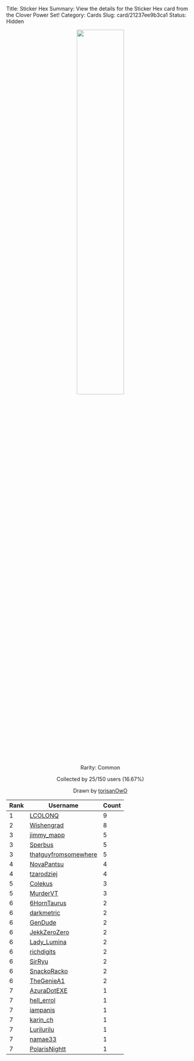 Title: Sticker Hex
Summary: View the details for the Sticker Hex card from the Clover Power Set!
Category: Cards
Slug: card/21237ee9b3ca1
Status: Hidden

<center><a href='/images/cards/21237ee9b3ca1.png'><img src='/images/cards/21237ee9b3ca1.png' width='50%'></a>

Rarity: Common

Collected by 25/150 users (16.67%)

Drawn by <a href='https://twitter.com/torisanOwO'>torisanOwO</a></center>

<table class="table">
  <thead>
    <tr>
      <th scope="col">Rank</th>
      <th scope="col">Username</th>
      <th scope="col">Count</th>
    </tr>
  </thead>
  <tbody>
    <tr>
      <td>1</td>
      <td><a href="https://www.twitch.tv/lcolonq">LCOLONQ</a></td>
      <td>9</td>
      </tr>
    <tr>
      <td>2</td>
      <td><a href="https://www.twitch.tv/wishengrad">Wishengrad</a></td>
      <td>8</td>
      </tr>
    <tr>
      <td>3</td>
      <td><a href="https://www.twitch.tv/jimmy_mapp">jimmy_mapp</a></td>
      <td>5</td>
      </tr>
    <tr>
      <td>3</td>
      <td><a href="https://www.twitch.tv/sperbus">Sperbus</a></td>
      <td>5</td>
      </tr>
    <tr>
      <td>3</td>
      <td><a href="https://www.twitch.tv/thatguyfromsomewhere">thatguyfromsomewhere</a></td>
      <td>5</td>
      </tr>
    <tr>
      <td>4</td>
      <td><a href="https://www.twitch.tv/novapantsu">NovaPantsu</a></td>
      <td>4</td>
      </tr>
    <tr>
      <td>4</td>
      <td><a href="https://www.twitch.tv/tzarodziej">tzarodziej</a></td>
      <td>4</td>
      </tr>
    <tr>
      <td>5</td>
      <td><a href="https://www.twitch.tv/colekus">Colekus</a></td>
      <td>3</td>
      </tr>
    <tr>
      <td>5</td>
      <td><a href="https://www.twitch.tv/murdervt">MurderVT</a></td>
      <td>3</td>
      </tr>
    <tr>
      <td>6</td>
      <td><a href="https://www.twitch.tv/6horntaurus">6HornTaurus</a></td>
      <td>2</td>
      </tr>
    <tr>
      <td>6</td>
      <td><a href="https://www.twitch.tv/darkmetric">darkmetric</a></td>
      <td>2</td>
      </tr>
    <tr>
      <td>6</td>
      <td><a href="https://www.twitch.tv/gendude">GenDude</a></td>
      <td>2</td>
      </tr>
    <tr>
      <td>6</td>
      <td><a href="https://www.twitch.tv/jekkzerozero">JekkZeroZero</a></td>
      <td>2</td>
      </tr>
    <tr>
      <td>6</td>
      <td><a href="https://www.twitch.tv/lady_lumina">Lady_Lumina</a></td>
      <td>2</td>
      </tr>
    <tr>
      <td>6</td>
      <td><a href="https://www.twitch.tv/richdigits">richdigits</a></td>
      <td>2</td>
      </tr>
    <tr>
      <td>6</td>
      <td><a href="https://www.twitch.tv/sirryu">SirRyu</a></td>
      <td>2</td>
      </tr>
    <tr>
      <td>6</td>
      <td><a href="https://www.twitch.tv/snackoracko">SnackoRacko</a></td>
      <td>2</td>
      </tr>
    <tr>
      <td>6</td>
      <td><a href="https://www.twitch.tv/thegeniea1">TheGenieA1</a></td>
      <td>2</td>
      </tr>
    <tr>
      <td>7</td>
      <td><a href="https://www.twitch.tv/azuradotexe">AzuraDotEXE</a></td>
      <td>1</td>
      </tr>
    <tr>
      <td>7</td>
      <td><a href="https://www.twitch.tv/hell_errol">hell_errol</a></td>
      <td>1</td>
      </tr>
    <tr>
      <td>7</td>
      <td><a href="https://www.twitch.tv/iampanis">iampanis</a></td>
      <td>1</td>
      </tr>
    <tr>
      <td>7</td>
      <td><a href="https://www.twitch.tv/karin_ch">karin_ch</a></td>
      <td>1</td>
      </tr>
    <tr>
      <td>7</td>
      <td><a href="https://www.twitch.tv/lurilurilu">Lurilurilu</a></td>
      <td>1</td>
      </tr>
    <tr>
      <td>7</td>
      <td><a href="https://www.twitch.tv/namae33">namae33</a></td>
      <td>1</td>
      </tr>
    <tr>
      <td>7</td>
      <td><a href="https://www.twitch.tv/polarisnightt">PolarisNightt</a></td>
      <td>1</td>
      </tr>
  </tbody>
</table>